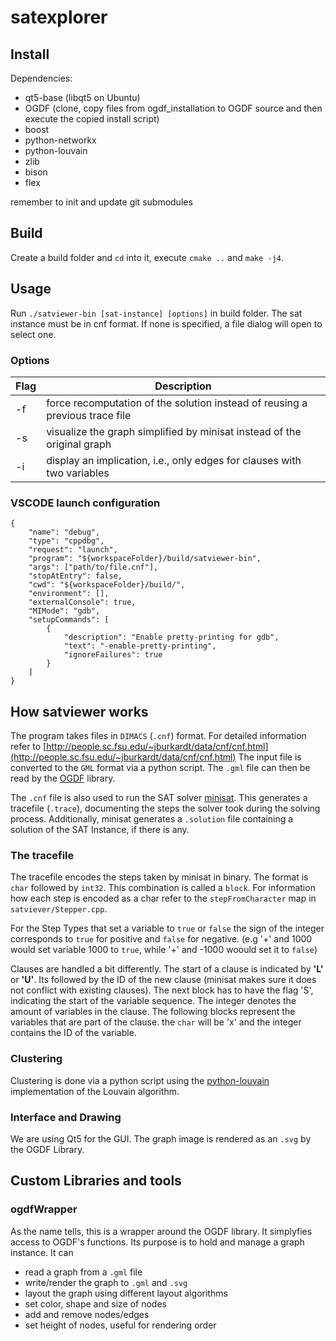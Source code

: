 # satexplorer

## Install

Dependencies:

- qt5-base (libqt5 on Ubuntu)
- OGDF (clone, copy files from ogdf_installation to OGDF source and then execute the copied install script)
- boost
- python-networkx
- python-louvain
- zlib
- bison
- flex

remember to init and update git submodules

## Build

Create a build folder and `cd` into it, execute `cmake ..` and `make -j4`.

## Usage

Run `./satviewer-bin [sat-instance] [options]` in build folder.
The sat instance must be in cnf format.
If none is specified, a file dialog will open to select one.

### Options

| Flag | Description |
| --- | --- |
| -f | force recomputation of the solution instead of reusing a previous trace file |
| -s | visualize the graph simplified by minisat instead of the original graph |
| -i | display an implication, i.e., only edges for clauses with two variables |


### VSCODE launch configuration

```
{
    "name": "debug",
    "type": "cppdbg",
    "request": "launch",
    "program": "${workspaceFolder}/build/satviewer-bin",
    "args": ["path/to/file.cnf"],
    "stopAtEntry": false,
    "cwd": "${workspaceFolder}/build/",
    "environment": [],
    "externalConsole": true,
    "MIMode": "gdb",
    "setupCommands": [
        {
            "description": "Enable pretty-printing for gdb",
            "text": "-enable-pretty-printing",
            "ignoreFailures": true
        }
    ]
}
```
## How satviewer works
The program takes files in `DIMACS` (`.cnf`) format. For detailed information refer to [http://people.sc.fsu.edu/~jburkardt/data/cnf/cnf.html](http://people.sc.fsu.edu/~jburkardt/data/cnf/cnf.html)
The input file is converted to the `GML` format via a python script. The `.gml` file can then be read by the [OGDF](http://amber-v7.cs.tu-dortmund.de/doku.php/start) library.

The `.cnf` file is also used to run the SAT solver [minisat](https://github.com/niklasso/minisat). This generates a tracefile (`.trace`), documenting the steps the solver took during the solving process. Additionally, minisat generates a `.solution` file containing a solution of the SAT Instance, if there is any.

### The tracefile
The tracefile encodes the steps taken by minisat in binary. The format is `char` followed by `int32`. This combination is called a `block`. For information how each step is encoded as a char refer to the `stepFromCharacter` map in `satviever/Stepper.cpp`.

For the Step Types that set a variable to `true` or `false` the sign of the integer corresponds to `true` for positive and `false` for negative. (e.g '+' and 1000 would set variable 1000 to `true`, while '+' and -1000 woould set it to `false`)

Clauses are handled a bit differently. The start of a clause is indicated by **'L'** or **'U'**. Its followed by the ID of the new clause (minisat makes sure it does not conflict with existing clauses). 
The next block has to have the flag 'S', indicating the start of the variable sequence. The integer denotes the amount of variables in the clause.
The following blocks represent the variables that are part of the clause. the `char` will be 'x' and the integer contains the ID of the variable.

### Clustering
Clustering is done via a python script using the [python-louvain](https://github.com/taynaud/python-louvain) implementation of the Louvain algorithm.

### Interface and Drawing
We are using Qt5 for the GUI. The graph image is rendered as an `.svg` by the OGDF Library.

## Custom Libraries and tools

### ogdfWrapper
As the name tells, this is a wrapper around the OGDF library. It simplyfies access to OGDF's functions.
Its purpose is to hold and manage a graph instance.
It can 
- read a graph from a `.gml` file
- write/render the graph to `.gml` and `.svg`
- layout the graph using different layout algorithms
- set color, shape and size of nodes
- add and remove nodes/edges
- set height of nodes, useful for rendering order
